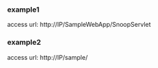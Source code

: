 ### example1

access url:
http://IP/SampleWebApp/SnoopServlet

### example2

access url:
http://IP/sample/
